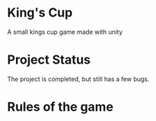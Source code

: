 # King's Cup
A small kings cup game made with unity

# Project Status
The project is completed, but still has a few bugs.

# Rules of the game
